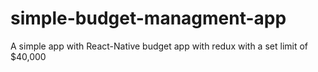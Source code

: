 # simple-budget-managment-app 
A simple app with React-Native budget app with redux with a set limit of $40,000 
